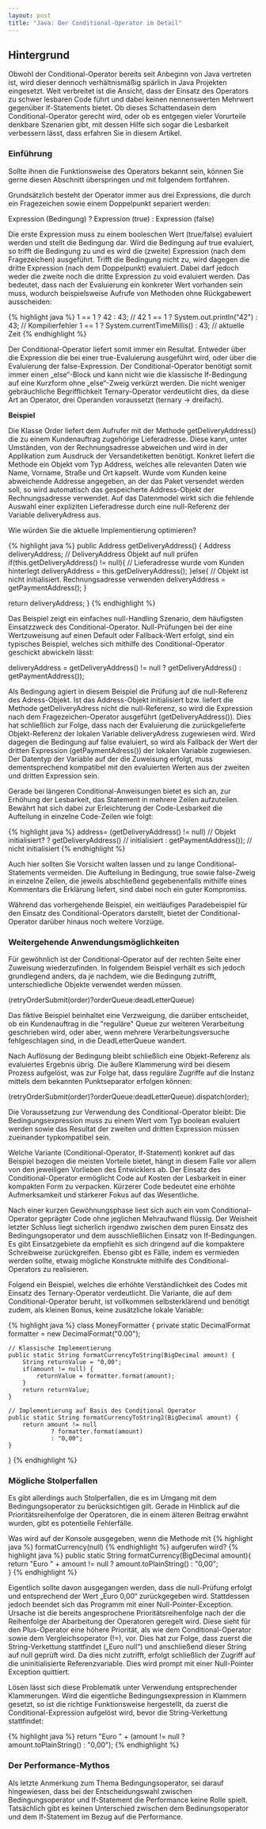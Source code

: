```yaml
---
layout: post
title: "Java: Der Conditional-Operator im Detail"
---
```




## Hintergrund
Obwohl der Conditional-Operator bereits seit Anbeginn von Java vertreten ist, wird dieser dennoch verhältnismäßig spärlich in Java Projekten eingesetzt. Weit verbreitet ist die Ansicht, dass der Einsatz des Operators zu schwer lesbaren Code führt und dabei keinen nennenswerten Mehrwert gegenüber If-Statements bietet.
Ob dieses Schattendasein dem Conditional-Operator gerecht wird, oder ob es entgegen vieler Vorurteile denkbare Szenarien gibt, mit dessen Hilfe sich sogar die Lesbarkeit verbessern lässt, dass erfahren Sie in diesem Artikel.

### Einführung
Sollte ihnen die Funktionsweise des Operators bekannt sein, können Sie gerne diesen Abschnitt überspringen und mit folgendem fortfahren.

Grundsätzlich besteht der Operator immer aus drei Expressions, die durch ein Fragezeichen sowie einem Doppelpunkt separiert werden:

Expression (Bedingung) ? Expression (true) : Expression (false)

Die erste Expression muss zu einem booleschen Wert (true/false) evaluiert werden und stellt die Bedingung dar. Wird die Bedingung auf true evaluiert, so trifft die Bedingung zu und es wird die (zweite) Expression (nach dem Fragezeichen) ausgeführt. Trifft die Bedingung nicht zu, wird dagegen die dritte Expression (nach dem Doppelpunkt) evaluiert. Dabei darf jedoch weder die zweite noch die dritte Expression zu void evaluiert werden. Das bedeutet, dass nach der Evaluierung ein konkreter Wert vorhanden sein muss, wodurch beispielsweise Aufrufe von Methoden ohne Rückgabewert ausscheiden:

{% highlight java %}
1 == 1 ? 42 : 43; // 42 
1 == 1 ? System.out.println("42") : 43; // Kompilierfehler
1 == 1 ? System.currentTimeMillis() : 43; // aktuelle Zeit
{% endhighlight %}

Der Conditional-Operator liefert somit immer ein Resultat. Entweder über die Expression die bei einer true-Evaluierung ausgeführt wird, oder über die Evaluierung der false-Expression. Der Conditional-Operator benötigt somit immer einen „else“-Block und kann nicht wie die klassische If-Bedingung auf eine Kurzform ohne „else“-Zweig verkürzt werden.
Die nicht weniger gebräuchliche Begrifflichkeit Ternary-Operator verdeutlicht dies, da diese Art an Operator, drei Operanden voraussetzt (ternary -> dreifach).

<strong>Beispiel</strong>

Die Klasse Order liefert dem Aufrufer mit der Methode getDeliveryAddress() die zu einem Kundenauftrag zugehörige Lieferadresse. Diese kann, unter Umständen, von der Rechnungsadresse abweichen und wird in der Applikation zum Ausdruck der Versandetiketten benötigt.
Konkret liefert die Methode ein Objekt vom Typ Address, welches alle relevanten Daten wie Name, Vorname, Straße und Ort kapselt.
Wurde vom Kunden keine abweichende Addresse angegeben, an der das Paket versendet werden soll, so wird automatisch das gespeicherte Address-Objekt der Rechnungsadresse verwendet. Auf das Datenmodel wirkt sich die fehlende Auswahl einer expliziten Lieferadresse durch eine null-Referenz der Variable deliveryAdress aus.

Wie würden Sie die aktuelle Implementierung optimieren?

{% highlight java %}
public Address getDeliveryAddress() {
  Address deliveryAddress;
  // DeliveryAddress Objekt auf null prüfen
  if(this.getDeliveryAddress() != null){
   // Lieferadresse wurde vom Kunden hinterlegt
   deliveryAddress = this.getDeliveryAddress();
  }else{
   // Objekt ist nicht initialisiert. Rechnungsadresse verwenden
   deliveryAddress = getPaymentAddress();
  }
  
  return deliveryAddress;
}
{% endhighlight %}

Das Beispiel zeigt ein einfaches null-Handling Szenario, dem häufigsten Einsatzzweck des Conditional-Operator. 
Null-Prüfungen bei der eine Wertzuweisung auf einen Default oder Fallback-Wert erfolgt, sind ein typisches Beispiel, welches sich mithilfe des Conditional-Operator geschickt abwickeln lässt:

deliveryAddress = getDeliveryAddress() != null ? getDeliveryAddress() : getPaymentAddress());

Als Bedingung agiert in diesem Beispiel die Prüfung auf die null-Referenz des Adress-Objekt. Ist das Address-Objekt initialisiert bzw. liefert die Methode getDeliveryAdress nicht die null-Referenz, so wird die Expression nach dem Fragezeichen-Operator ausgeführt (getDeliveryAddress()).
Dies hat schließlich zur Folge, dass nach der Evaluierung die zurückgelieferte Objekt-Referenz der lokalen Variable deliveryAdress zugewiesen wird.
Wird dagegen die Bedingung auf false evaluiert, so wird als Fallback der Wert der dritten Expression (getPaymentAdress()) der lokalen Variable zugewiesen.
Der Datentyp der Variable auf der die Zuweisung erfolgt, muss dementsprechend kompatibel mit den evaluierten Werten aus der zweiten und dritten Expression sein.

Gerade bei längeren Conditional-Anweisungen bietet es sich an, zur Erhöhung der Lesbarkeit, das Statement in mehrere Zeilen aufzuteilen.
Bewährt hat sich dabei zur Erleichterung der Code-Lesbarkeit die Aufteilung in einzelne Code-Zeilen wie folgt:

{% highlight java %}
address= (getDeliveryAddress() != null) // Objekt initialisiert?
       ? getDeliveryAddress()  // initialisiert
       : getPaymentAddress()); // nicht initialisiert
{% endhighlight %}

Auch hier sollten Sie Vorsicht walten lassen und zu lange Conditional-Statements vermeiden. Die Aufteilung in Bedingung, true sowie false-Zweig in einzelne Zeilen, die jeweils abschließend gegebenenfalls mithilfe eines Kommentars die Erklärung liefert, sind dabei noch ein guter Kompromiss.

Während das vorhergehende Beispiel, ein weitläufiges Paradebeispiel für den Einsatz des Conditional-Operators darstellt, bietet der Conditional-Operator darüber hinaus noch weitere Vorzüge.

### Weitergehende Anwendungsmöglichkeiten
Für gewöhnlich ist der Conditional-Operator auf der rechten Seite einer Zuweisung wiederzufinden.
In folgendem Beispiel verhält es sich jedoch grundlegend anders, da je nachdem, wie die Bedingung zutrifft, unterschiedliche Objekte verwendet werden müssen.

(retryOrderSubmit(order)?orderQueue:deadLetterQueue)

Das fiktive Beispiel beinhaltet eine Verzweigung, die darüber entscheidet, ob ein Kundenauftrag in die "reguläre" Queue zur weiteren Verarbeitung geschrieben wird, oder aber, wenn mehrere Verarbeitungsversuche fehlgeschlagen sind, in die DeadLetterQueue wandert.

Nach Auflösung der Bedingung bleibt schließlich eine Objekt-Referenz als evaluiertes Ergebnis übrig.
Die äußere Klammerung wird bei diesem Prozess aufgelöst, was zur Folge hat, dass reguläre Zugriffe auf die Instanz mittels dem bekannten Punktseparator erfolgen können:

(retryOrderSubmit(order)?orderQueue:deadLetterQueue).dispatch(order);

Die Voraussetzung zur Verwendung des Conditional-Operator bleibt: Die Bedingungsexpression muss zu einem Wert vom Typ boolean evaluiert werden sowie das Resultat der zweiten und dritten Expression müssen zueinander typkompatibel sein.

Welche Variante (Conditional-Operator, If-Statement) konkret auf das Beispiel bezogen die meisten Vorteile bietet, hängt in diesem Falle vor allem von den jeweiligen Vorlieben des Entwicklers ab. Der Einsatz des Conditional-Operator ermöglicht Code auf Kosten der Lesbarkeit in einer kompakten Form zu verpacken. Kürzerer Code bedeutet eine erhöhte Aufmerksamkeit und stärkerer Fokus auf das Wesentliche.

Nach einer kurzen Gewöhnungsphase liest sich auch ein vom Conditional-Operator geprägter Code ohne jeglichen Mehraufwand flüssig.
Der Weisheit letzter Schluss liegt sicherlich irgendwo zwischen dem puren Einsatz des Bedingungsoperator und dem ausschließlichen Einsatz von If-Bedingungen. Es gibt Einsatzgebiete da empfiehlt es sich dringend auf die kompaktere Schreibweise zurückgreifen. Ebenso gibt es Fälle, indem es vermieden werden sollte, etwaig mögliche Konstrukte mithilfe des Conditional-Operators zu realisieren.

Folgend ein Beispiel, welches die erhöhte Verständlichkeit des Codes mit Einsatz des Ternary-Operator verdeutlicht. Die Variante, die auf dem Conditional-Operator beruht, ist vollkommen selbsterklärend und benötigt zudem, als kleinen Bonus, keine zusätzliche lokale Variable:

{% highlight java %}
class MoneyFormatter {
private static DecimalFormat formatter = new DecimalFormat("0.00");

	// Klassische Implementierung
	public static String formatCurrencyToString(BigDecimal amount) {
		String returnValue = "0,00";
		if(amount != null) {
			returnValue = formatter.format(amount);
		}
		return returnValue;
	}
	
	// Implementierung auf Basis des Conditional Operator
	public static String formatCurrencyToString2(BigDecimal amount) {
		return amount != null
				? formatter.format(amount)
				: "0,00";
	}

}
{% endhighlight %}

### Mögliche Stolperfallen
Es gibt allerdings auch Stolperfallen, die es im Umgang mit dem Bedingungsoperator zu berücksichtigen gilt. Gerade in Hinblick auf die Prioritätsreihenfolge der Operatoren, die in einem älteren Beitrag erwähnt wurden, gibt es potentielle Fehlerfälle.

Was wird auf der Konsole ausgegeben, wenn die Methode mit
{% highlight java %}
formatCurrency(null)
{% endhighlight %}
aufgerufen wird?
{% highlight java %}
public static String formatCurrency(BigDecimal amount){
	return "Euro " + amount != null ? amount.toPlainString() : "0,00";	
}
{% endhighlight %}

Eigentlich sollte davon ausgegangen werden, dass die null-Prüfung erfolgt und entsprechend der Wert „Euro 0,00“ zurückgegeben wird.
Stattdessen jedoch beendet sich das Programm mit einer Null-Pointer-Exception.
Ursache ist die bereits angesprochene Prioritätsreihenfolge nach der die Reihenfolge der Abarbeitung der Operatoren geregelt wird. Diese sieht für den Plus-Operator eine höhere Priorität, als wie dem Conditional-Operator sowie dem Vergleichsoperator (!=), vor. Dies hat zur Folge, dass zuerst die String-Verkettung stattfindet („Euro null“) und anschließend dieser String auf null geprüft wird. Da dies nicht zutrifft, erfolgt schließlich der Zugriff auf die uninitialisierte Referenzvariable. Dies wird prompt mit einer Null-Pointer Exception quittiert.

Lösen lässt sich diese Problematik unter Verwendung entsprechender Klammerungen.
Wird die eigentliche Bedingungsexpression in Klammern gesetzt, so ist die richtige Funktionsweise hergestellt, da zuerst die Conditional-Expression aufgelöst wird, bevor die String-Verkettung stattfindet:

{% highlight java %}
return "Euro " + (amount != null ? amount.toPlainString() : "0,00");
{% endhighlight %}

### Der Performance-Mythos
Als letzte Anmerkung zum Thema Bedingungsoperator, sei darauf hingewiesen, dass bei der Entscheidungswahl zwischen Bedingungsoperator und If-Statement die Performance keine Rolle spielt. Tatsächlich gibt es keinen Unterschied zwischen dem Bedinungsoperator und dem If-Statement im Bezug auf die Performance.
